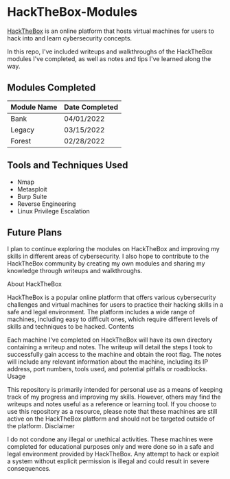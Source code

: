 # HackTheBox-Modules



[HackTheBox](https://www.hackthebox.eu/) is an online platform that hosts virtual machines for users to hack into and learn cybersecurity concepts.

In this repo, I've included writeups and walkthroughs of the HackTheBox modules I've completed, as well as notes and tips I've learned along the way.

## Modules Completed

| Module Name | Date Completed |
| --- | --- |
| Bank | 04/01/2022 |
| Legacy | 03/15/2022 |
| Forest | 02/28/2022 |

## Tools and Techniques Used

- Nmap
- Metasploit
- Burp Suite
- Reverse Engineering
- Linux Privilege Escalation

## Future Plans

I plan to continue exploring the modules on HackTheBox and improving my skills in different areas of cybersecurity. 
I also hope to contribute to the HackTheBox community by creating my own modules and sharing my knowledge through 
writeups and walkthroughs.


About HackTheBox

HackTheBox is a popular online platform that offers various cybersecurity challenges and virtual machines for users 
to practice their hacking skills in a safe and legal environment. The platform includes a wide range of machines, 
including easy to difficult ones, which require different levels of skills and techniques to be hacked.
Contents

Each machine I've completed on HackTheBox will have its own directory containing a writeup and notes. The writeup 
will detail the steps I took to successfully gain access to the machine and obtain the root flag. The notes will 
include any relevant information about the machine, including its IP address, port numbers, tools used, and potential 
pitfalls or roadblocks.
Usage

This repository is primarily intended for personal use as a means of keeping track of my progress and improving my 
skills. However, others may find the writeups and notes useful as a reference or learning tool. If you choose to use 
this repository as a resource, please note that these machines are still active on the HackTheBox platform and should 
not be targeted outside of the platform.
Disclaimer

I do not condone any illegal or unethical activities. These machines were completed for educational purposes only and
were done so in a safe and legal environment provided by HackTheBox. Any attempt to hack or exploit a system without 
explicit permission is illegal and could result in severe consequences.
